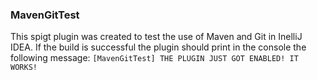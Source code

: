 ### MavenGitTest
This spigt plugin was created to test the use of Maven and Git in InelliJ IDEA.
If the build is successful the plugin should print in the console the following message: ```[MavenGitTest] THE PLUGIN JUST GOT ENABLED! IT WORKS!```